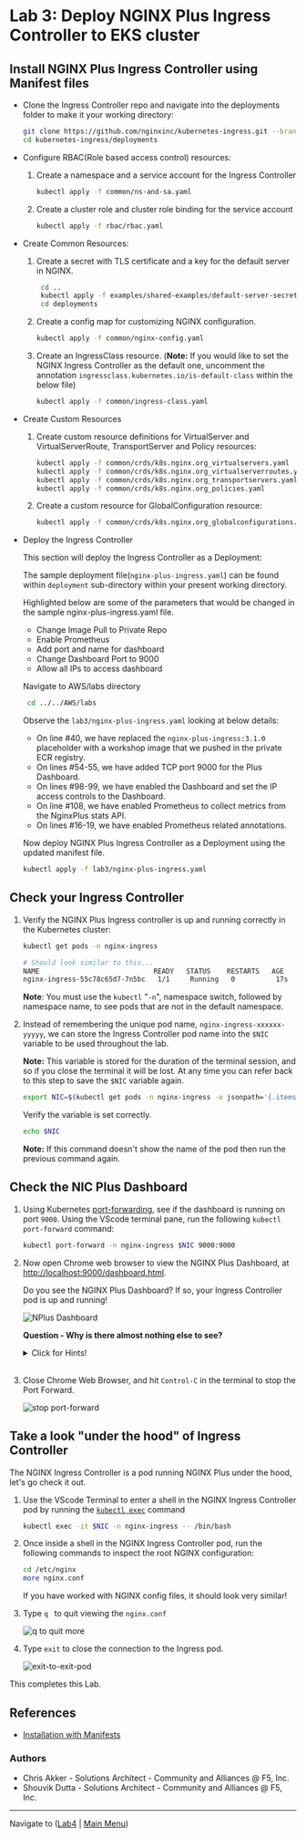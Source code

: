 # Lab 3: Deploy NGINX Plus Ingress Controller to EKS cluster


## Install NGINX Plus Ingress Controller using Manifest files
- Clone the Ingress Controller repo and navigate into the deployments folder to make it your working directory:
   ```bash
   git clone https://github.com/nginxinc/kubernetes-ingress.git --branch v3.1.0
   cd kubernetes-ingress/deployments
   ```

- Configure RBAC(Role based access control) resources:
  1. Create a namespace and a service account for the Ingress Controller
     ```bash
     kubectl apply -f common/ns-and-sa.yaml
     ```
  2. Create a cluster role and cluster role binding for the service account
     ```bash
     kubectl apply -f rbac/rbac.yaml
     ```

- Create Common Resources:
  1. Create a secret with TLS certificate and a key for the default server in NGINX.
     ```bash
      cd ..
      kubectl apply -f examples/shared-examples/default-server-secret/default-server-secret.yaml
      cd deployments
     ```
  2. Create a config map for customizing NGINX configuration.
     ```bash
     kubectl apply -f common/nginx-config.yaml
     ```
  3. Create an IngressClass resource. (**Note:** If you would like to set the NGINX Ingress Controller as the default one, uncomment the annotation `ingressclass.kubernetes.io/is-default-class` within the below file)
     ```bash
     kubectl apply -f common/ingress-class.yaml
     ```

- Create Custom Resources
  1. Create custom resource definitions for VirtualServer and VirtualServerRoute, TransportServer and Policy resources:
     ```bash
     kubectl apply -f common/crds/k8s.nginx.org_virtualservers.yaml
     kubectl apply -f common/crds/k8s.nginx.org_virtualserverroutes.yaml
     kubectl apply -f common/crds/k8s.nginx.org_transportservers.yaml
     kubectl apply -f common/crds/k8s.nginx.org_policies.yaml
     ```
   
   2. Create a custom resource for GlobalConfiguration resource:
      ```bash
      kubectl apply -f common/crds/k8s.nginx.org_globalconfigurations.yaml
      ```

- Deploy the Ingress Controller
  
   This section will deploy the Ingress Controller as a Deployment:

   The sample deployment file(`nginx-plus-ingress.yaml`) can be found within `deployment` sub-directory within your present working directory.

   Highlighted below are some of the parameters that would be changed in the sample nginx-plus-ingress.yaml file.

   - Change Image Pull to Private Repo
   - Enable Prometheus
   - Add port and name for dashboard
   - Change Dashboard Port to 9000
   - Allow all IPs to access dashboard
  
  Navigate to AWS/labs directory 
  ```bash
   cd ../../AWS/labs
  ```
  
  Observe the `lab3/nginx-plus-ingress.yaml` looking at below details:
  - On line #40, we have replaced the `nginx-plus-ingress:3.1.0` placeholder with a workshop image that we pushed in the private ECR registry.
  - On lines #54-55, we have added TCP port 9000 for the Plus Dashboard.
  - On lines #98-99, we have enabled the Dashboard and set the IP access controls to the Dashboard.
  - On line #108, we have enabled Prometheus to collect metrics from the NginxPlus stats API.
  - On lines #16-19, we have enabled Prometheus related annotations.


   Now deploy NGINX Plus Ingress Controller as a Deployment using the updated manifest file.
   ```bash
   kubectl apply -f lab3/nginx-plus-ingress.yaml
   ```

## Check your Ingress Controller

1. Verify the NGINX Plus Ingress controller is up and running correctly in the Kubernetes cluster:

   ```bash
   kubectl get pods -n nginx-ingress
   ```

   ```bash
   # Should look similar to this...
   NAME                            READY   STATUS    RESTARTS   AGE
   nginx-ingress-55c78c65d7-7n5bc   1/1     Running   0          17s
   ```

   **Note**: You must use the `kubectl` "`-n`", namespace switch, followed by namespace name, to see pods that are not in the default namespace.

1. Instead of remembering the unique pod name, `nginx-ingress-xxxxxx-yyyyy`, we can store the Ingress Controller pod name into the `$NIC` variable to be used throughout the lab.

   **Note:** This variable is stored for the duration of the terminal session, and so if you close the terminal it will be lost. At any time you can refer back to this step to save the `$NIC` variable again.

   ```bash
   export NIC=$(kubectl get pods -n nginx-ingress -o jsonpath='{.items[0].metadata.name}')
   ```

   Verify the variable is set correctly.
   ```bash
   echo $NIC
   ```
   **Note:** If this command doesn't show the name of the pod then run the previous command again.


## Check the NIC Plus Dashboard

1. Using Kubernetes [port-forwarding](https://kubernetes.io/docs/tasks/access-application-cluster/port-forward-access-application-cluster/), see if the dashboard is running on port `9000`. Using the VScode terminal pane, run the following `kubectl port-forward` command:

   ```bash
   kubectl port-forward -n nginx-ingress $NIC 9000:9000
   ```

1. Now open Chrome web browser to view the NGINX Plus Dashboard, at [http://localhost:9000/dashboard.html](http://localhost:9000/dashboard.html). 
   
   Do you see the NGINX Plus Dashboard? If so, your Ingress Controller pod is up and running!

   ![NPlus Dashboard](./media/NplusDashboard-port-forward.png)

   **Question - Why is there almost nothing else to see?**  

   <details><summary>Click for Hints!</summary>
   <br/>
   <p>
   <strong>Answer</strong> – you have not configured the Ingress Controller to handle any traffic yet, but you will in the next Lab.
   </p>
   </details>
   </br>

2. Close Chrome Web Browser, and hit `Control-C` in the terminal to stop the Port Forward.

   ![stop port-forward](media/port-forward-ctrl-c.png)

## Take a look "under the hood" of Ingress Controller

The NGINX Ingress Controller is a pod running NGINX Plus under the hood, let's go check it out.

1. Use the VScode Terminal to enter a shell in the NGINX Ingress Controller pod by running the [`kubectl exec`](https://kubernetes.io/docs/tasks/debug-application-cluster/get-shell-running-container/) command 

   ```bash
   kubectl exec -it $NIC -n nginx-ingress -- /bin/bash
   ```

2. Once inside a shell in the NGINX Ingress Controller pod, run the following commands to inspect the root NGINX configuration:

   ```bash
   cd /etc/nginx
   more nginx.conf
   ```

   If you have worked with NGINX config files, it should look very similar!

3. Type `q ` to quit viewing the `nginx.conf `

   ![q to quit more](media/more-command-q-quit.png)

4. Type `exit` to close the connection to the Ingress pod.

   ![exit-to-exit-pod](media/exit-to-exit-pod.png)

This completes this Lab.

## References
- [Installation with Manifests](https://docs.nginx.com/nginx-ingress-controller/installation/installation-with-manifests/)


### Authors
- Chris Akker - Solutions Architect - Community and Alliances @ F5, Inc.
- Shouvik Dutta - Solutions Architect - Community and Alliances @ F5, Inc.

-------------
Navigate to ([Lab4](../lab4/readme.md) | [Main Menu](../LabGuide.md))